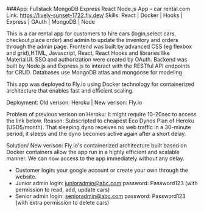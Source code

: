 ###App: Fullstack MongoDB Express React Node.js App – car rental.com   
Link: https://lively-sunset-1722.fly.dev/
Skills: React | Docker | Hooks | Express | OAuth | MongoDB | Node 

This is a car rental app for customers to hire cars (login,select cars, checkout,place order) and admin to update the inventory and orders through the admin page.
Frontend was built by advanced CSS (eg flexbox and grid),HTML, Javascript, React, React Hooks and libraries like MaterialUI. 
SSO and authorization were created by OAuth. 
Backend was built by Node.js and Express.js to interact with the RESTful API endpoints for CRUD. 
Databases use MongoDB atlas and mongoose for modeling. 

This app was deployed to Fly.io using Docker technology for containerized architecture that enables fast and efficient scaling.

Deployment: Old verison: Heroku | New verison: Fly.io

Problem of previous verison on Heroku: It might require 10-20sec to access the link below. Reason: Subscripted to cheapest Eco Dynos Plan of Heroku (USD5/month). That sleeping dyno receives no web traffic in a 30-minute period, it sleeps and the dyno becomes active again after a short delay.

Solution/ New verison: Fly.io's containerized architecture built based on Docker containers allow the app run in a highly efficient and scalable manner. We can now access to the app immediately without any delay.

+ Customer login: your google account or create your own through the website.
+ Junior admin login: junioradmin@abc.com password: Password123  (with permission to read, add, update cars) 
+ Senior admin login: senioradmin@abc.com password: Password123 (with extra permission to delete cars) 
